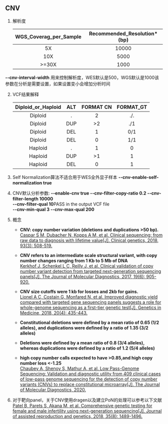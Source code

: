 ## CNV

1. 解析度

   |WGS_Coverag_per_Sample|Recommended_Resolution*(bp)|
   |:---:|:---:|
   |5X   | 10000  |
   |10X   |  5000 |
   |>=30X   |  1000 |

**--cnv-interval-width** 用来控制解析度，WES默认是500，WGS默认是1000该参数在分析是需要设置，如果设置变小会增加分析时间

2. VCF结果解释

   |Diploid_or_Haploid|ALT|FORMAT CN|FORMAT_GT|
   |:---:|:---:|:---:|:---:|
   |Diploid|.|2|./.|
   |Diploid|DUP|>2|./1|
   |Diploid|DEL|1|0/1|
   |Diploid|DEL|0|1/1|
   |Haploid|.|1|0|
   |Haploid|DUP|>1|1|
   |Haploid|DEL|0|1|

3. Self Normalization算法不适合用于WES全外显子样本 **--cnv-enable-self-normalization true**

4. CNV默认分析参数: **--enable-cnv true --cnv-filter-copy-ratio 0.2 --cnv-filter-length 10000**<br>
   **--cnv-filter-qual 10**PASS in the output VCF file<br>
   **--cnv-min-qual 3 --cnv-max-qual 200**

5. 概念
   + **CNV: copy number variation (deletions and duplications >50 bp).**<br>[Caspar S M, Dubacher N, Kopps A M, et al. Clinical sequencing: from raw data to diagnosis with lifetime value[J]. Clinical genetics, 2018, 93(3): 508-519.](https://onlinelibrary.wiley.com/doi/full/10.1111/cge.13190) <br>

   + **CNV refers to an intermediate scale structural variant, with copy number changes ranging from 1 Kb to 5 Mb of DNA**<br>
   [Kerkhof J, Schenkel L C, Reilly J, et al. Clinical validation of copy number variant detection from targeted next-generation sequencing panels[J]. The Journal of Molecular Diagnostics, 2017, 19(6): 905-920.](https://pubmed.ncbi.nlm.nih.gov/28818680/) <br>
   
   + **CNV size cutoffs were 1 kb for losses and 2kb for gains.**<br>[Lionel A C, Costain G, Monfared N, et al. Improved diagnostic yield compared with targeted gene sequencing panels suggests a role for whole-genome sequencing as a first-tier genetic test[J]. Genetics in Medicine, 2018, 20(4): 435-443.](https://www.nature.com/articles/gim2017119) <br>
   
   + **Constitutional deletions were defined by a mean ratio of 0.65 (1/2 alleles), and duplications were defined by a ratio of 1.35 (3/2 alleles)**

   + **Deletions were defined by a mean ratio of 0.8 (3/4 alleles), whereas duplications were defined by a ratio of 1.2 (5/4 alleles)**
   
   + **high copy number calls expected to have >0.85,and high copy number loss <-1.25**<br>[Chaubey A, Shenoy S, Mathur A, et al. Low Pass-Genome Sequencing: Validation and diagnostic utility from 409 clinical cases of low-pass genome sequencing for the detection of copy number variants (CNVs) to replace constitutional microarray[J]. The Journal of Molecular Diagnostics, 2020.](https://pubmed.ncbi.nlm.nih.gov/32344035/)
   
6. 对于靶向panel，关于CNV使用dragen以及建立PoN的处理可以参考以下文献<br> 
   [Patel B, Parets S, Akana M, et al. Comprehensive genetic testing for female and male infertility using next-generation sequencing[J]. Journal of assisted reproduction and genetics, 2018, 35(8): 1489-1496.](https://link.springer.com/article/10.1007/s10815-018-1204-7)